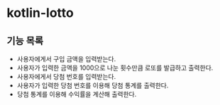 # kotlin-lotto

## 기능 목록
- 사용자에게서 구입 금액을 입력받는다.
- 사용자가 입력한 금액을 1000으로 나눈 횟수만큼 로또를 발급하고 출력한다.
- 사용자에게서 당첨 번호를 입력받는다.
- 사용자가 입력한 당첨 번호를 이용해 당첨 통계를 출력한다.
- 당첨 통계를 이용해 수익률을 계산해 출력한다.
